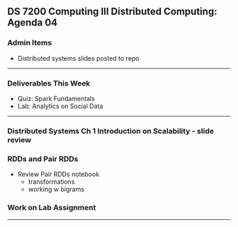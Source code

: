 ## DS 7200 Computing III Distributed Computing: Agenda 04



### Admin Items

- Distributed systems slides posted to repo


---

### Deliverables This Week

- Quiz: Spark Fundamentals
- Lab: Analytics on Social Data

---

### Distributed Systems Ch 1 Introduction on Scalability - slide review

### RDDs and Pair RDDs

- Review Pair RDDs notebook
  - transformations
  - working w bigrams

### Work on Lab Assignment


--- 

